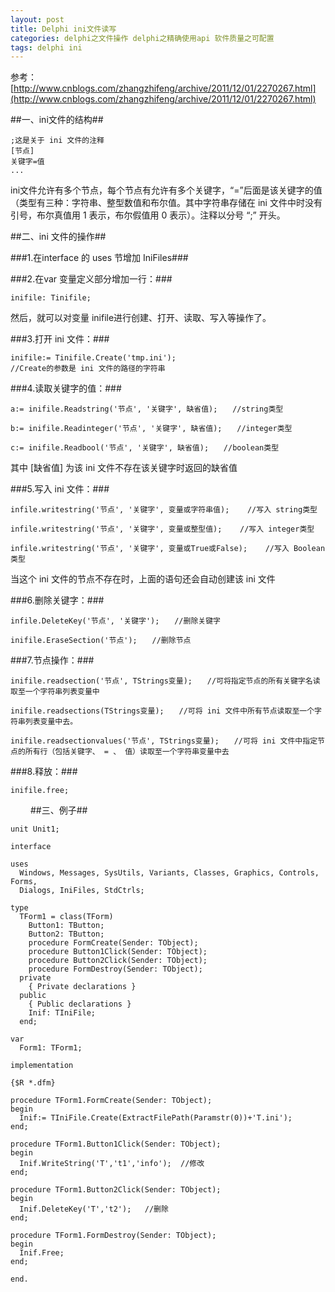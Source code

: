 ```yaml
---
layout: post
title: Delphi ini文件读写
categories: delphi之文件操作 delphi之精确使用api 软件质量之可配置
tags: delphi ini
---
```



参考：[http://www.cnblogs.com/zhangzhifeng/archive/2011/12/01/2270267.html](http://www.cnblogs.com/zhangzhifeng/archive/2011/12/01/2270267.html)
 

##一、ini文件的结构##

    ;这是关于 ini 文件的注释
    [节点]
    关键字=值
    ...

ini文件允许有多个节点，每个节点有允许有多个关键字，“=”后面是该关键字的值（类型有三种：字符串、整型数值和布尔值。其中字符串存储在 ini 文件中时没有引号，布尔真值用 1 表示，布尔假值用 0 表示）。注释以分号 “;” 开头。


##二、ini 文件的操作##

###1.在interface 的 uses 节增加 IniFiles###

###2.在var 变量定义部分增加一行：###

    inifile: Tinifile;

然后，就可以对变量 inifile进行创建、打开、读取、写入等操作了。

###3.打开 ini 文件：###

    inifile:= Tinifile.Create('tmp.ini');
    //Create的参数是 ini 文件的路径的字符串

###4.读取关键字的值：###

    a:= inifile.Readstring('节点', '关键字', 缺省值);　　//string类型
    
    b:= inifile.Readinteger('节点', '关键字', 缺省值);　　//integer类型
    
    c:= inifile.Readbool('节点', '关键字', 缺省值);　　//boolean类型

其中 [缺省值] 为该 ini 文件不存在该关键字时返回的缺省值

###5.写入 ini 文件：###

    infile.writestring('节点', '关键字', 变量或字符串值);    //写入 string类型
    
    infile.writestring('节点', '关键字', 变量或整型值);    //写入 integer类型
    
    infile.writestring('节点', '关键字', 变量或True或False);    //写入 Boolean类型

当这个 ini 文件的节点不存在时，上面的语句还会自动创建该 ini 文件

 
###6.删除关键字：###

    infile.DeleteKey('节点', '关键字');　　//删除关键字
    
    inifile.EraseSection('节点');　　//删除节点


###7.节点操作：###

    inifile.readsection('节点', TStrings变量);　　//可将指定节点的所有关键字名读取至一个字符串列表变量中
    
    inifile.readsections(TStrings变量);　　//可将 ini 文件中所有节点读取至一个字符串列表变量中去。
    
    inifile.readsectionvalues('节点', TStrings变量);　　//可将 ini 文件中指定节点的所有行（包括关键字、 = 、 值）读取至一个字符串变量中去


###8.释放：###

    inifile.free;

　　
##三、例子##

    unit Unit1;
    
    interface
    
    uses
      Windows, Messages, SysUtils, Variants, Classes, Graphics, Controls, Forms,
      Dialogs, IniFiles, StdCtrls;
    
    type
      TForm1 = class(TForm)
        Button1: TButton;
        Button2: TButton;
        procedure FormCreate(Sender: TObject);
        procedure Button1Click(Sender: TObject);
        procedure Button2Click(Sender: TObject);
        procedure FormDestroy(Sender: TObject);
      private
        { Private declarations }
      public
        { Public declarations }
        Inif: TIniFile;
      end;
    
    var
      Form1: TForm1;
    
    implementation
    
    {$R *.dfm}
    
    procedure TForm1.FormCreate(Sender: TObject);
    begin
      Inif:= TIniFile.Create(ExtractFilePath(Paramstr(0))+'T.ini');
    end;
    
    procedure TForm1.Button1Click(Sender: TObject);
    begin
      Inif.WriteString('T','t1','info');  //修改
    end;
    
    procedure TForm1.Button2Click(Sender: TObject);
    begin
      Inif.DeleteKey('T','t2');   //删除
    end;
    
    procedure TForm1.FormDestroy(Sender: TObject);
    begin
      Inif.Free;
    end;
    
    end.


 
